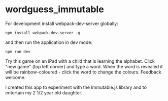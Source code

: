 # wordguess_immutable
For development install webpack-dev-server globally:

`npm install webpack-dev-server -g`

and then run the application in dev mode:

`npm run dev`

Try this game on an iPad with a child that is learning the alphabet.  Click "new game" (top left corner) and type a word.  When the word is revealed it will be rainbow-coloured - click the word to change the colours.  Feedback welcome.

I created this app to experiment with the Immutable.js library and to entertain my 2 1/2 year old daughter.
